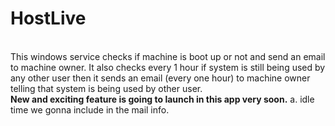 <h1>HostLive</h1><br>
This windows service checks if machine is boot up or not and send an email to machine owner. It also checks every 1 hour if system is still being used by any other user then it sends an email (every one hour) to machine owner telling that system is being used by other user. <br>
<b>New and exciting feature is going to launch in this app very soon.</b>
a. idle time we gonna include in the mail info. 
